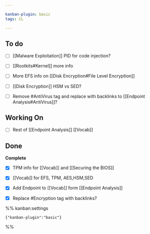 ```yaml
---

kanban-plugin: basic
tags: CL

---
```


## To do

- [ ] [[Malware Exploitation]] PID for code injection?
- [ ] [[Rootkits#Kernel]] more info
- [ ] More EFS info on [[Disk Encryption#File Level Encryption]]
- [ ] [[Disk Encryption]] HSM vs SED?
- [ ] Remove #AntiVirus  tag and replace with backlinks to [[Endpoint Analysis#AntiVirus]]?


## Working On

- [ ] Rest of [[Endpoint Analysis]] [[Vocab]]


## Done

**Complete**
- [x] TPM info for [[Vocab]] and [[Securing the BIOS]]
- [x] [[Vocab]] for EFS, TPM, AES,HSM,SED
- [x] Add Endpoint to [[Vocab]] form [[Endpoint Analysis]]
- [x] Replace #Encryption tag with backlinks?




%% kanban:settings
```
{"kanban-plugin":"basic"}
```
%%